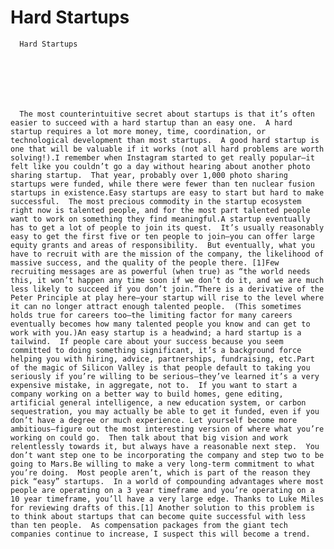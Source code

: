# Hard Startups


    
  
    

    
      Hard Startups

      
    
  

  
    
      The most counterintuitive secret about startups is that it’s often easier to succeed with a hard startup than an easy one.  A hard startup requires a lot more money, time, coordination, or technological development than most startups.  A good hard startup is one that will be valuable if it works (not all hard problems are worth solving!).I remember when Instagram started to get really popular—it felt like you couldn’t go a day without hearing about another photo sharing startup.  That year, probably over 1,000 photo sharing startups were funded, while there were fewer than ten nuclear fusion startups in existence.Easy startups are easy to start but hard to make successful.  The most precious commodity in the startup ecosystem right now is talented people, and for the most part talented people want to work on something they find meaningful.A startup eventually has to get a lot of people to join its quest.  It’s usually reasonably easy to get the first five or ten people to join—you can offer large equity grants and areas of responsibility.  But eventually, what you have to recruit with are the mission of the company, the likelihood of massive success, and the quality of the people there. [1]Few recruiting messages are as powerful (when true) as “the world needs this, it won’t happen any time soon if we don’t do it, and we are much less likely to succeed if you don’t join.”There is a derivative of the Peter Principle at play here—your startup will rise to the level where it can no longer attract enough talented people.  (This sometimes holds true for careers too—the limiting factor for many careers eventually becomes how many talented people you know and can get to work with you.)An easy startup is a headwind; a hard startup is a tailwind.  If people care about your success because you seem committed to doing something significant, it’s a background force helping you with hiring, advice, partnerships, fundraising, etc.Part of the magic of Silicon Valley is that people default to taking you seriously if you’re willing to be serious—they’ve learned it’s a very expensive mistake, in aggregate, not to.  If you want to start a company working on a better way to build homes, gene editing, artificial general intelligence, a new education system, or carbon sequestration, you may actually be able to get it funded, even if you don’t have a degree or much experience. Let yourself become more ambitious—figure out the most interesting version of where what you’re working on could go.  Then talk about that big vision and work relentlessly towards it, but always have a reasonable next step.  You don’t want step one to be incorporating the company and step two to be going to Mars.Be willing to make a very long-term commitment to what you’re doing.  Most people aren’t, which is part of the reason they pick “easy” startups.  In a world of compounding advantages where most people are operating on a 3 year timeframe and you’re operating on a 10 year timeframe, you’ll have a very large edge. Thanks to Luke Miles for reviewing drafts of this.[1] Another solution to this problem is to think about startups that can become quite successful with less than ten people.  As compensation packages from the giant tech companies continue to increase, I suspect this will become a trend.
    
  


  
